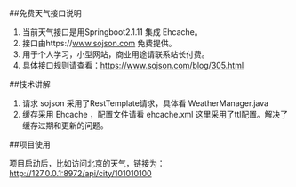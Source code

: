 ##免费天气接口说明

1. 当前天气接口是用Springboot2.1.11 集成 Ehcache。
2. 接口由https://www.sojson.com 免费提供。
3. 用于个人学习，小型网站，商业用途请联系站长付费。
4. 具体接口规则请查看：https://www.sojson.com/blog/305.html 

##技术讲解
1. 请求 sojson 采用了RestTemplate请求，具体看 WeatherManager.java
2. 缓存采用 Ehcache ，配置文件请看 ehcache.xml 这里采用了ttl配置。解决了缓存过期和更新的问题。

##项目使用

 项目启动后，比如访问北京的天气，链接为：http://127.0.0.1:8972/api/city/101010100 
